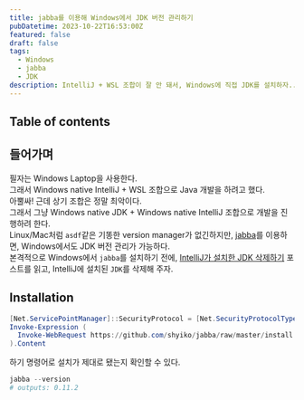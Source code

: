 ```yaml
---
title: jabba를 이용해 Windows에서 JDK 버전 관리하기
pubDatetime: 2023-10-22T16:53:00Z
featured: false
draft: false
tags:
  - Windows
  - jabba
  - JDK
description: IntelliJ + WSL 조합이 잘 안 돼서, Windows에 직접 JDK를 설치하자...
---
```


## Table of contents

## 들어가며

필자는 Windows Laptop을 사용한다.  
그래서 Windows native IntelliJ + WSL 조합으로 Java 개발을 하려고 했다.  
아뿔싸! 근데 상기 조합은 정말 최악이다.  
그래서 그냥 Windows native JDK + Windows native IntelliJ 조합으로 개발을 진행하려 한다.  
Linux/Mac처럼 `asdf`같은 기똥한 version manager가 없긴하지만, [jabba](https://github.com/shyiko/jabba)를 이용하면, Windows에서도 JDK 버전 관리가 가능하다.  
본격적으로 Windows에서 `jabba`를 설치하기 전에, [IntelliJ가 설치한 JDK 삭제하기](remove-jdks-installed-by-intellij.md) 포스트를 읽고, IntelliJ에 설치된 `JDK`를 삭제해 주자.

## Installation

```powershell
[Net.ServicePointManager]::SecurityProtocol = [Net.SecurityProtocolType]::Tls12
Invoke-Expression (
  Invoke-WebRequest https://github.com/shyiko/jabba/raw/master/install.ps1 -UseBasicParsing
).Content
```

하기 명령어로 설치가 제대로 됐는지 확인할 수 있다.

```powershell
jabba --version
# outputs: 0.11.2
```
